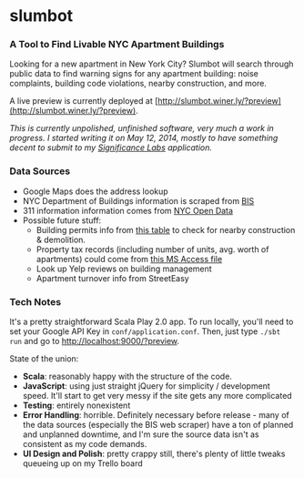 #  slumbot

### A Tool to Find Livable NYC Apartment Buildings

Looking for a new apartment in New York City?  Slumbot will search through public data to find warning signs for any 
apartment building: noise complaints, building code violations, nearby construction, and more.

A live preview is currently deployed at [http://slumbot.winer.ly/?preview](http://slumbot.winer.ly/?preview).

*This is currently unpolished, unfinished software, very much a work in progress.  I started writing it on May 12, 2014,
 mostly to have something decent to submit to my [Significance Labs](http://significancelabs.org/) application.*

### Data Sources

* Google Maps does the address lookup
* NYC Department of Buildings information is scraped from [BIS](http://a810-bisweb.nyc.gov/bisweb/bispi00.jsp)
* 311 information information comes from [NYC Open Data](https://data.cityofnewyork.us/Social-Services/311-Service-Requests-from-2010-to-Present/erm2-nwe9)
* Possible future stuff:
    - Building permits info from [this table](https://data.cityofnewyork.us/City-Government/Multi-Agency-Permits/xfyi-uyt5?) to check for nearby construction & demolition.
    - Property tax records (including number of units, avg. worth of apartments) could come from [this MS Access file](https://data.cityofnewyork.us/Housing-Development/Property-Valuation-and-Assessment-data-Tax-Classes/cqds-77ys)
    - Look up Yelp reviews on building management
    - Apartment turnover info from StreetEasy

### Tech Notes

It's a pretty straightforward Scala Play 2.0 app.  To run locally, you'll need to set your Google API Key in 
````conf/application.conf````.  Then, just type ````./sbt run```` and go to [http://localhost:9000/?preview](http://localhost:9000/?preview).

State of the union:

* **Scala**: reasonably happy with the structure of the code.
* **JavaScript**: using just straight jQuery for simplicity / development speed.  It'll start to get very messy if the 
                  site gets any more complicated
* **Testing**: entirely nonexistent
* **Error Handling**: horrible.  Definitely necessary before release - many of the data sources (especially the BIS web
scraper) have a ton of planned and unplanned downtime, and I'm sure the source data isn't as consistent as my code demands.
* **UI Design and Polish**: pretty crappy still, there's plenty of little tweaks queueing up on my Trello board